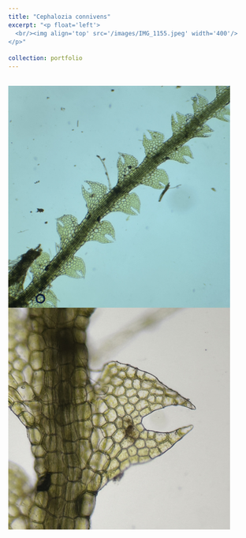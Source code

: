 ```yaml
---
title: "Cephalozia connivens"
excerpt: "<p float='left'>
  <br/><img align='top' src='/images/IMG_1155.jpeg' width='400'/>
</p>"

collection: portfolio
---
```


<p float="left">
  <br/><img align="top" src="/images/IMG_1155.jpeg" width="450"/>
  <img align="top" src="/images/IMG_1156.jpeg" width="450"/>
</p>
